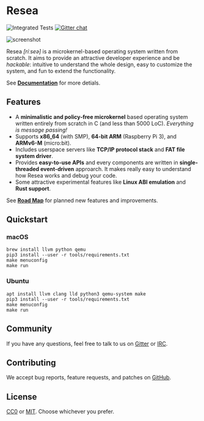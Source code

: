 Resea
=====
![Integrated Tests](https://github.com/nuta/resea/workflows/Integrated%20Tests/badge.svg)
[![Gitter chat](https://badges.gitter.im/resea/community.svg)](https://gitter.im/resea/community)

![screenshot](https://gist.githubusercontent.com/nuta/42b36c50df15142ac25c3a5420607f2a/raw/e6c05de775f4649f6ba29638fd3ed8f40ea2f74f/screenshot.png)

Resea *[ríːseə]* is a microkernel-based operating system written from scratch.
It aims to provide an attractive developer experience and be *hackable*:
intuitive to understand the whole design, easy to customize the system, and fun
to extend the functionality.

See **[Documentation](https://resea.org/docs)** for more detials.

Features
--------
- A **minimalistic and policy-free microkernel** based operating system written entirely from scratch in C (and less than 5000 LoC). *Everything is message passing!*
- Supports **x86_64** (with SMP), **64-bit ARM** (Raspberry Pi 3), and **ARMv6-M** (micro:bit).
- Includes userspace servers like **TCP/IP protocol stack** and **FAT file system driver**.
- Provides **easy-to-use APIs** and every components are written in **single-threaded event-driven** approarch. It makes really easy to understand how Resea works and debug your code.
- Some attractive experimental features like **Linux ABI emulation** and **Rust support**.

See **[Road Map](https://github.com/nuta/resea/projects/1)** for planned new features and improvements.

## Quickstart
### macOS
```
brew install llvm python qemu
pip3 install --user -r tools/requirements.txt
make menuconfig
make run
```

### Ubuntu
```
apt install llvm clang lld python3 qemu-system make
pip3 install --user -r tools/requirements.txt
make menuconfig
make run
```

Community
---------
If you have any questions, feel free to talk to us on [Gitter](https://gitter.im/resea/community) or [IRC](https://kiwiirc.com/client/irc.freenode.net/resea).

Contributing
------------
We accept bug reports, feature requests, and patches on
[GitHub](https://github.com/nuta/resea).

License
-------
[CC0](https://creativecommons.org/publicdomain/zero/1.0/) or
[MIT](https://opensource.org/licenses/MIT). Choose whichever you prefer.
